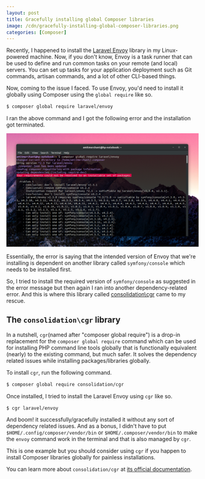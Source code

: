 ```yaml
---
layout: post
title: Gracefully installing global Composer libraries
image: /cdn/gracefully-installing-global-composer-libraries.png
categories: [Composer]
---
```


Recently, I happened to install the [Laravel Envoy](https://laravel.com/docs/8.x/envoy) library in my Linux-powered machine. Now, if you don't know, Envoy is a task runner that can be used to define and run common tasks on your remote (and local) servers. You can set up tasks for your application deployment such as Git commands, artisan commands, and a lot of other CLI-based things.

Now, coming to the issue I faced. To use Envoy, you'd need to install it globally using Composer using the `global require` like so.

```bash
$ composer global require laravel/envoy
```

I ran the above command and I got the following error and the installation got terminated.

[![Envoy Dependency Error](/images/envoy_error.png)](/images/envoy_error.png)

Essentially, the error is saying that the intended version of Envoy that we're installing is dependent on another library called `symfony/console` which needs to be installed first.

So, I tried to install the required version of `symfony/console` as suggested in the error message but then again I ran into another dependency-related error. And this is where this library called [consolidation\cgr](https://github.com/consolidation/cgr) came to my rescue.

## The `consolidation\cgr` library

In a nutshell, `cgr`(named after "composer global require") is a drop-in replacement for the `composer global require` command which can be used for installing PHP command line tools globally that is functionally equivalent (nearly) to the existing command, but much safer. It solves the dependency related issues while installing packages/libraries globally.

To install `cgr`, run the following command.

```bash
$ composer global require consolidation/cgr
```

Once installed, I tried to install the Laravel Envoy using `cgr` like so.

```bash
$ cgr laravel/envoy
```

And boom! it successfully/gracefully installed it without any sort of dependency related issues. And as a bonus, I didn't have to put `$HOME/.config/composer/vendor/bin` or `$HOME/.composer/vendor/bin` to make the `envoy` command work in the terminal and that is also managed by `cgr`.

This is one example but you should consider using `cgr` if you happen to install Composer libraries globally for painless installations.

You can learn more about `consolidation/cgr` at [its official documentation](https://github.com/consolidation/cgr).